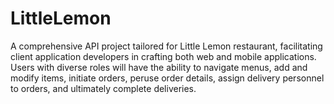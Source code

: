 # LittleLemon
A comprehensive API project tailored for Little Lemon restaurant, facilitating client application developers in crafting both web and mobile applications. Users with diverse roles will have the ability to navigate menus, add and modify items, initiate orders, peruse order details, assign delivery personnel to orders, and ultimately complete deliveries.
